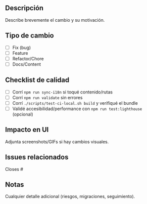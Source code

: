 ## Descripción
Describe brevemente el cambio y su motivación.

## Tipo de cambio
- [ ] Fix (bug)
- [ ] Feature
- [ ] Refactor/Chore
- [ ] Docs/Content

## Checklist de calidad
- [ ] Corrí `npm run sync-i18n` si toqué contenido/rutas
- [ ] Corrí `npm run validate` sin errores
- [ ] Corrí `./scripts/test-ci-local.sh build` y verifiqué el bundle
- [ ] Validé accesibilidad/performance con `npm run test:lighthouse` (opcional)

## Impacto en UI
Adjunta screenshots/GIFs si hay cambios visuales.

## Issues relacionados
Closes #

## Notas
Cualquier detalle adicional (riesgos, migraciones, seguimiento).

